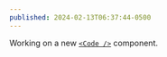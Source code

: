 ```yaml
---
published: 2024-02-13T06:37:44-0500
---
```


Working on a new [`<Code />`](https://twitter.com/hybrid_alex/status/1757117931572318676) component.

